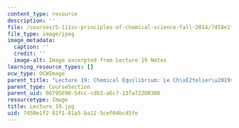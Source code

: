 ```yaml
---
content_type: resource
description: ''
file: /courses/5-111sc-principles-of-chemical-science-fall-2014/7458e1f281f181a5ba125cef04bc45fe_Lecture_19.jpg
file_type: image/jpeg
image_metadata:
  caption: ''
  credit: ''
  image-alt: Image excerpted from Lecture 19 Notes
learning_resource_types: []
ocw_type: OCWImage
parent_title: "Lecture 19: Chemical Equilibrium: Le Ch\xE2telier\u2019s Principle"
parent_type: CourseSection
parent_uid: 06795698-54cc-cdb3-a6c7-13fa72200306
resourcetype: Image
title: Lecture_19.jpg
uid: 7458e1f2-81f1-81a5-ba12-5cef04bc45fe
---
```

